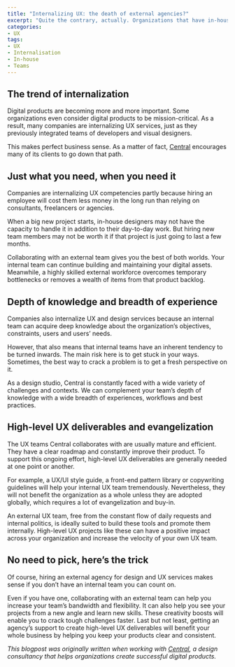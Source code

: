 ```yaml
---
title: "Internalizing UX: the death of external agencies?"
excerpt: "Quite the contrary, actually. Organizations that have in-house UX designers are often the ones who benefit the most from working with an agency. Here’s why."
categories:
- UX
tags:
- UX
- Internalisation
- In-house
- Teams
---
```


## The trend of internalization

Digital products are becoming more and more important. Some organizations even consider digital products to be mission-critical. As a result, many companies are internalizing UX services, just as they previously integrated teams of developers and visual designers.

This makes perfect business sense. As a matter of fact, [Central](https://central.team) encourages many of its clients to go down that path.

## Just what you need, when you need it

Companies are internalizing UX competencies partly because hiring an employee will cost them less money in the long run than relying on consultants, freelancers or agencies.

When a big new project starts, in-house designers may not have the capacity to handle it in addition to their day-to-day work. But hiring new team members may not be worth it if that project is just going to last a few months.

Collaborating with an external team gives you the best of both worlds. Your internal team can continue building and maintaining your digital assets. Meanwhile, a highly skilled external workforce overcomes temporary bottlenecks or removes a wealth of items from that product backlog.

## Depth of knowledge and breadth of experience

Companies also internalize UX and design services because an internal team can acquire deep knowledge about the organization’s objectives, constraints, users and users’ needs.

However, that also means that internal teams have an inherent tendency to be turned inwards. The main risk here is to get stuck in your ways. Sometimes, the best way to crack a problem is to get a fresh perspective on it.

As a design studio, Central is constantly faced with a wide variety of challenges and contexts. We can complement your team’s depth of knowledge with a wide breadth of experiences, workflows and best practices.

## High-level UX deliverables and evangelization

The UX teams Central collaborates with are usually mature and efficient. They have a clear roadmap and constantly improve their product. To support this ongoing effort, high-level UX deliverables are generally needed at one point or another.

For example, a UX/UI style guide, a front-end pattern library or copywriting guidelines will help your internal UX team tremendously. Nevertheless, they will not benefit the organization as a whole unless they are adopted globally, which requires a lot of evangelization and buy-in.

An external UX team, free from the constant flow of daily requests and internal politics, is ideally suited to build these tools and promote them internally. High-level UX projects like these can have a positive impact across your organization and increase the velocity of your own UX team.

## No need to pick, here’s the trick

Of course, hiring an external agency for design and UX services makes sense if you don’t have an internal team you can count on.

Even if you have one, collaborating with an external team can help you increase your team’s bandwidth and flexibility. It can also help you see your projects from a new angle and learn new skills. These creativity boosts will enable you to crack tough challenges faster. Last but not least, getting an agency’s support to create high-level UX deliverables will benefit your whole business by helping you keep your products clear and consistent.

*This blogpost was originally written when working with [Central](https://central.team), a design consultancy that helps organizations create successful digital products.*
